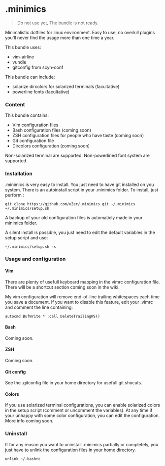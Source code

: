 .minimics
=========

> Do not use yet,
> The bundle is not ready.

Minimalistic dotfiles for linux environment.
Easy to use, no overkill plugins you'll never find the usage more than one time
a year.

This bundle uses:
- vim-airline
- vundle
- gitconfig from scyn-conf

This bundle can include:
- solarize dircolors for solarized terminals (facultative)
- powerline fonts (facultative)


### Content

This bundle contains:

- Vim configuration files
- Bash configuration files (coming soon)
- ZSH configuration files for people who have taste (coming soon)
- Git configuration file
- Dircolors configuration (coming soon)

Non-solarized terminal are supported.
Non-powerlined font system are supported.


### Installation
.minimics is very easy to install. You just need to have git installed on you
system. There is an autoinstall script in your .minimics folder. To install,
just perform :

    git clone https://github.com/uZer/.minimics.git ~/.minimics
    ~/.minimics/setup.sh

A backup of your old configuration files is automaticly made in your minimics
folder.

A silent install is possible, you just need to edit the default variables in the
setup script and use:

    ~/.minimics/setup.sh -s


### Usage and configuration

#### Vim
There are plenty of usefull keyboard mapping in the vimrc configuration file.
There will be a shortcut section coming soon in the wiki.

My vim configuration will remove end-of-line trailing whitespaces each time you
save a document. If you want to disable this feature, edit your .vimrc and
comment the line containing:

    autocmd BufWrite * :call DeleteTrailingWS()


#### Bash
Coming soon.

#### ZSH
Coming soon.

#### Git config
See the .gitconfig file in your home directory for usefull git shocuts.

#### Colors
If you use solarized terminal configurations, you can enable solarized colors in
the setup script (comment or uncomment the variables). At any time if your
unhappy with some color configuration, you can edit the configuration.
More info coming soon.

### Uninstall
If for any reason you want to uninstall .minimics partially or completely, you
just have to unlink the configuration files in your home directory.

    unlink ~/.bashrc

